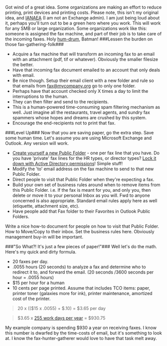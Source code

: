 <!--{Title:"Be a Green IT Hero", PublishedOn:"2009-04-27T06:33:53", Intro:"Got wind of a great idea. Some organizations are making an effort to reduce printing, print devices "} -->


Got wind of a great idea. Some organizations are making an effort to reduce printing, print devices and printing costs. Please note, this isn't my original idea, and [IANAEA](http://en.wikipedia.org/wiki/IANAL) (I am not an Exchange admin). I am just being loud about it, perhaps you'll turn out to be a green hero where you work. This will work for any SMB or large organization.
Some organizations work like this: someone is assigned the fax machine, and part of their job is to take care of the incoming faxes. Holy [hum-drum](http://www.thefreedictionary.com/humdrum), Batman!
###Lessen the burden on those fax-gathering-folk###

* Acquire a fax machine that will transform an incoming fax to an email with an attachment (pdf, tif or whatever). Obviously the smaller filesize the better. 
* Have that incoming fax document emailed to an account that only deals with email. 
* Be nice though. Setup their email client with a new folder and rule so that emails from fax@mycompany.org go to only one folder. 
* Perhaps have that account checked only X times a day to limit the interruptions to the human. 
* They can then filter and send to the recipients. 
* This is a human-powered time-consuming spam filtering mechanism as well. Just imagine all the restaurants, travel agents, and sundry fax spammers whose hopes and dreams are crushed by this system. 
* Encourage the end-recipients not to print that fax. 

###Level Up###
Now that you are saving paper, go the extra step. Save some human time. Let's assume you are using Microsoft Exchange and Outlook. Any version will work.

* [Create yourself a new Public Folder](http://support.gfi.com/manuals/en/fax12/fax12manual-1-037.html) - one per fax line that you have. Do you have 'private' fax lines for the HR types, or director types? [Lock it down with Active Directory permissions](http://www.msexchange.org/tutorials/Public-Folder-Basics-Part1.html)! Simple stuff! 
* Modify the 'to' email address on the fax machine to send to that new Public Folder. 
* Direct people to visit that Public Folder when they're expecting a fax. 
* Build your own set of business rules around when to remove items from this Public Folder. i.e. If the fax is meant for you, and only you, then delete or move it to your personal Inbox as you will. Fwd to anyone concerned is also appropriate. Standard email rules apply here as well (etiquette, attachment size, etc). 
* Have people add that Fax folder to their Favorites in Outlook Public Folders. 

Write a nice how-to document for people on how to visit that Public Folder. How to Move/Copy to their inbox. Set the business rules here. Obviously management buy-in will be important.

###"So What?! It's just a few pieces of paper!"###
Well let's do the math. Here's my quick and dirty formula.

* 20 faxes per day. 
* .0055 hours (20 seconds) to analyze a fax and determine who to redirect it to, and forward the email. (20 seconds /3600 seconds per hour = .0055 hours) 
* $15 per hour for a human 
* 10 cents per page printed. Assume that includes TCO items: paper, printer toner (galaxies more for ink), printer maintenance, amortized cost of the printer. 

>  20 x (($15 x .0055) + $.10) = $3.65 per day

>  $3.65 x [255 work days per year](http://wiki.answers.com/Q/How_may_work_days_in_a_year) = $930.75

My example company is spending $930 a year on receiving faxes. I know this number is dwarfed by the time-costs of email, but it's something to look at. I know the fax-hunter-gatherer would love to have that task melt away.
